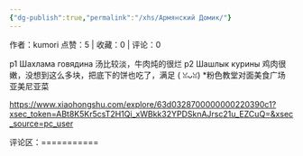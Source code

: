 ```yaml
---
{"dg-publish":true,"permalink":"/xhs/Армянский Домик/"}
---
```


作者：kumori
点赞：5   |   收藏：0   |   评论：0

p1 Шахлама говядина 汤比较淡，牛肉炖的很烂
p2 Шашлык курины 鸡肉很嫩，没想到这么多块，把底下的饼也吃了，满足 ( ꈍᴗꈍ)
*粉色教堂对面美食广场 亚美尼亚菜

https://www.xiaohongshu.com/explore/63d0328700000000220390c1?xsec_token=ABt8K5Kr5csT2H1Qi_xWBkk32YPDSknAJrsc21u_EZCuQ=&xsec_source=pc_user

评论区：===========

